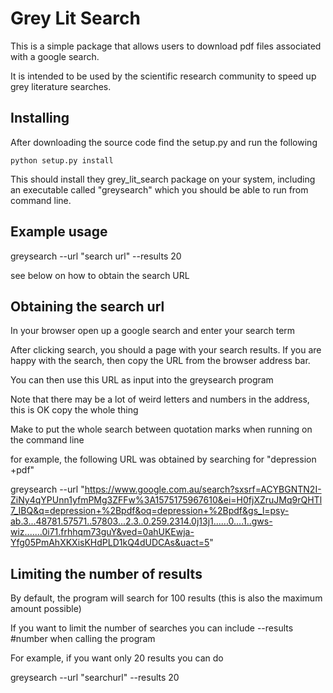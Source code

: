 # Grey Lit Search

This is a simple package that allows users to download pdf files associated with a google search.

It is intended to be used by the scientific research community to speed up grey literature searches.

## Installing

After downloading the source code find the setup.py and run the following

```
python setup.py install
```

This should install they grey\_lit\_search package on your system,
including an executable called "greysearch" which you should be able
to run from command line.

## Example usage

greysearch --url "search url" --results 20

see below on how to obtain the search URL


## Obtaining the search url

In your browser open up a google search and enter your search term

After clicking search, you should a page with your search results.
If you are happy with the search, then copy the URL from the browser address bar.

You can then use this URL as input into the greysearch program

Note that there may be a lot of weird letters and numbers in the address, this is OK copy the whole thing

Make to put the whole search between quotation marks when running on the command line

for example, the following URL was obtained by searching for "depression +pdf"

greysearch --url "https://www.google.com.au/search?sxsrf=ACYBGNTN2I-ZiNy4qYPUnn1yfmPMg3ZFFw%3A1575175967610&ei=H0fjXZruJMq9rQHTl7_IBQ&q=depression+%2Bpdf&oq=depression+%2Bpdf&gs_l=psy-ab.3...48781.57571..57803...2.3..0.259.2314.0j13j1......0....1..gws-wiz.......0i71.frhhqm73guY&ved=0ahUKEwja-Yfg05PmAhXKXisKHdPLD1kQ4dUDCAs&uact=5"

## Limiting the number of results

By default, the program will search for 100 results (this is also the maximum amount possible)

If you want to limit the number of searches you can include --results #number when calling the program
 
For example, if you want only 20 results you can do

greysearch --url "searchurl" --results 20

